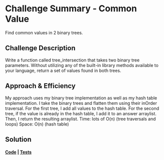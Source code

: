 # Challenge Summary - Common Value
Find common values in 2 binary trees.

## Challenge Description
Write a function called tree_intersection that takes two binary tree parameters.
Without utilizing any of the built-in library methods available to your language, return a set of values found in both trees.

## Approach & Efficiency
My approach uses my binary tree implementation as well as my hash table implementation. I take the binary trees and flatten them using their inOrder traversal. For the first tree, I add all values to the hash table. For the second tree, if the value is already in the hash table, I add it to an answer arraylist. Then, I return the resulting arraylist.
Time: lots of O(n) (tree traversals and loops)
Space: O(n) (hash table)

## Solution
#### [Code](/Data-Structures/hashtable/src/main/java/hashtable/TreeIntersection/TreeIntersection.java)  |  [Tests](/Data-Structures/hashtable/src/test/java/hashtable/TreeIntersection/TreeIntersectionTest.java)
